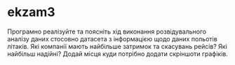 # ekzam3
Програмно реалізуйте та поясніть хід виконання розвідувального аналізу даних стосовно датасета з інформацією щодо даних польотів літаків. Які компанії мають найбільше затримок та скасувань рейсів? Які найбільш надійні? Додай місця куди потрібно додати скріншоти графіків.
